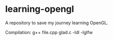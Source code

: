 # learning-opengl

A repository to save my journey learning OpenGL.

Compilation:
g++ file.cpp glad.c -ldl -lglfw

